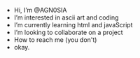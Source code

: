 - Hi, I’m @AGN0SIA
- I’m interested in ascii art and coding
- I’m currently learning html and javaScript
- I’m looking to collaborate on a project
- How to reach me (you don't)
- okay.
